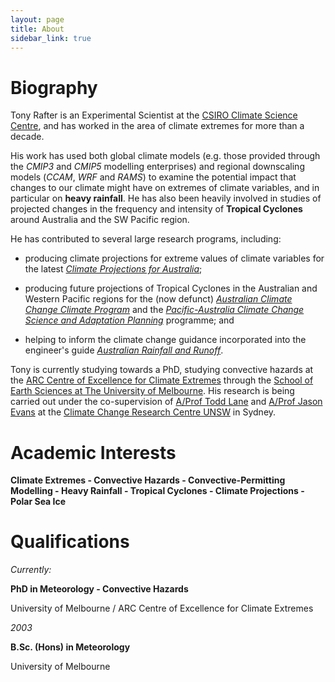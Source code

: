 ```yaml
---
layout: page
title: About
sidebar_link: true
---
```


# Biography

Tony Rafter is an Experimental Scientist at the [CSIRO Climate Science Centre](https://www.csiro.au/en/Research/OandA/Areas/Assessing-our-climate/Climate-Science-Centre), and has worked in the area of climate extremes for more than a decade.  

His work has used both global climate models (e.g. those provided through the *CMIP3* and *CMIP5* modelling enterprises) and regional downscaling models (*CCAM*, *WRF* and *RAMS*) to examine the potential impact that changes to our climate might have on extremes of climate variables, and in particular on **heavy rainfall**. He has also been heavily involved in studies of projected changes in the frequency and intensity of **Tropical Cyclones** around Australia and the SW Pacific region.  

He has contributed to several large research programs, including:  

- producing climate projections for extreme values of climate variables for the latest [*Climate Projections for Australia*](https://www.climatechangeinaustralia.gov.au/en/);  

- producing future projections of Tropical Cyclones in the Australian and Western Pacific regions for the (now defunct) [*Australian Climate Change Climate Program*](http://www.cawcr.gov.au/projects/Climatechange/) and the [*Pacific-Australia Climate Change Science and Adaptation Planning*](http://www.environment.gov.au/climate-change/adaptation/international-climate-change-adaptation-initiative/paccsap) programme; and  

- helping to inform the climate change guidance incorporated into the engineer's guide [*Australian Rainfall and Runoff*](http://arr.ga.gov.au/arr-guideline).  

Tony is currently studying towards a PhD, studying convective hazards at the [ARC Centre of Excellence for Climate Extremes](http://www.climateextremes.org.au/) through the [School of Earth Sciences at The University of Melbourne](http://earthsci.unimelb.edu.au/). His research is being carried out under the co-supervision of [A/Prof Todd Lane](https://www.climatescience.org.au/staff/profile/tlane) and [A/Prof Jason Evans](http://www.ccrc.unsw.edu.au/ccrc-team/academic-research/jason-evans) at the [Climate Change Research Centre UNSW](http://www.ccrc.unsw.edu.au/) in Sydney.


# Academic Interests

**Climate Extremes -
Convective Hazards -
Convective-Permitting Modelling -
Heavy Rainfall -
Tropical Cyclones -
Climate Projections -
Polar Sea Ice**


# Qualifications

*Currently:*

**PhD in Meteorology - Convective Hazards**

University of Melbourne / ARC Centre of Excellence for Climate Extremes


*2003*

**B.Sc. (Hons) in Meteorology**

University of Melbourne
 
